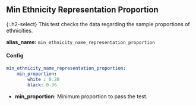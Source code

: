 
## Min Ethnicity Representation Proportion

<div class="main-docs" markdown="1"><div class="h3-box" markdown="1">

{:.h2-select}
This test checks the data regarding the sample proportions of ethnicities.

**alias_name:** `min_ethnicity_name_representation_proportion`


#### Config
```yaml
min_ethnicity_name_representation_proportion:
    min_proportion: 
        white : 0.20
        black: 0.36                
```

- **min_proportion:** Minimum proportion to pass the test.

<!-- #### Examples -->
